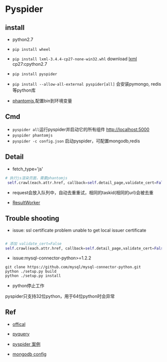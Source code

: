 # Pyspider


## install

+ python2.7

+ `pip install wheel`

+ `pip install lxml-3.4.4-cp27-none-win32.whl`   download [lxml](https://pypi.python.org/pypi/lxml/3.4.4)  cp27:cpython2.7

+ `pip install pyspider`

+ `pip install --allow-all-external pyspider[all]` 会安装pymongo, redis等python库

+ [phantomjs](http://phantomjs.org/download.html),配置bin到环境变量

## Cmd

+ `pyspider all`运行pyspider并启动它的所有组件 [http://localhost:5000](http://localhost:5000) 
+ `pyspider phantomjs`
+ `pyspider -c config.json`  启动pyspider，可配置mongodb,redis

## Detail

+ fetch_type='js' 

```py
# 执行js渲染页面，需要phantomjs
 self.crawl(each.attr.href, callback=self.detail_page,validate_cert=False,fetch_type='js')
```
+ request会放入队列中，自动去重重试，相同的taskid(相同的url)会被去重

+ [ResultWorker](http://docs.pyspider.org/en/latest/Working-with-Results/)

## Trouble shooting

+ issue: ssl certificate problem unable to get local issuer certificate

```py

# 添加 validate_cert=False
self.crawl(each.attr.href, callback=self.detail_page,validate_cert=False)

```

+ issue:mysql-connector-python>=1.2.2
```Cmd
git clone https://github.com/mysql/mysql-connector-python.git
python ./setup.py build
python ./setup.py install
```

+ python停止工作

pyspider只支持32位python，用于64位python时会异常

## Ref

+ [offical](http://docs.pyspider.org/en/latest/)

+ [pyquery](https://pythonhosted.org/pyquery/)

+ [pyspider 案例](http://cuiqingcai.com/2652.html)

+ [mongodb config](http://docs.pyspider.org/en/latest/Command-Line/#command-line)

